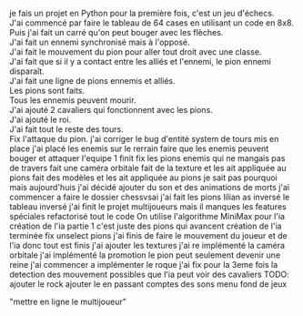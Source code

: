 je fais un projet en Python pour la première fois, c'est un jeu d'échecs.  
J'ai commencé par faire le tableau de 64 cases en utilisant un code en 8x8.  
Puis j'ai fait un carré qu'on peut bouger avec les flèches.  
J'ai fait un ennemi synchronisé mais à l'opposé.  
J'ai fait le mouvement du pion pour aller tout droit avec une classe.  
J'ai fait que si il y a contact entre les alliés et l'ennemi, le pion ennemi disparaît.  
J'ai fait une ligne de pions ennemis et alliés.  
Les pions sont faits.  
Tous les ennemis peuvent mourir.  
J'ai ajouté 2 cavaliers qui fonctionnent avec les pions.  
J'ai ajouté le roi.  
J'ai fait tout le reste des tours.  
Fix l'attaque du pion.
j'ai corriger le bug d'entité
system de tours mis en place
j'ai placé les enemis sur le rerrain
faire que les enemis peuvent bouger et attaquer l'equipe 1 finit
fix les pions enemis qui ne mangais pas de travers
fait une caméra orbitale
fait de la texture et les ait appliquée au pions
fait des modèles et les ait appliquée au pions
je sait pas pourquoi mais aujourd'huis j'ai décidé ajouter du son et des animations de morts
j'ai commencer a faire le dossier chessvsai
j'ai fait les pions
lilian as inversé le tableau inversé
j'ai finit le projet multijoueurs mais il manques les features spéciales
refactorisé tout le code
On utilise l'algorithme MiniMax pour l'ia
création de l'ia partie 1 c'est juste des pions qui avancent
création de l'ia terminée
fix unselect pions
j'ai finis de faire le mouvement du joueur et de l'ia donc tout est finis 
j'ai ajouter les textures
j'ai re implémenté la caméra orbitale
j'ai implémenté la promotion le pion peut seulement devenir une reine 
j'ai commencer a implémenter le roque
j'ai fix pour la 3eme fois la detection des mouvement possibles que l'ia peut voir des cavaliers
TODO: 
ajouter le rock
ajouter le en passant
comptes 
des sons
menu
fond de jeux

"mettre en ligne le multijoueur"
